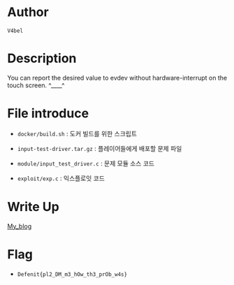 # Author
`V4bel`

# Description
You can report the desired value to evdev without hardware-interrupt on the touch screen. ^____^

# File introduce
- `docker/build.sh`    : 도커 빌드를 위한 스크립트

- `input-test-driver.tar.gz`    : 플레이어들에게 배포할 문제 파일

- `module/input_test_driver.c`      : 문제 모듈 소스 코드

- `exploit/exp.c`     : 익스플로잇 코드

# Write Up
[My_blog](https://kimvabel.tistory.com/147)

# Flag
- `Defenit{pl2_DM_m3_hOw_th3_prOb_w4s}`
